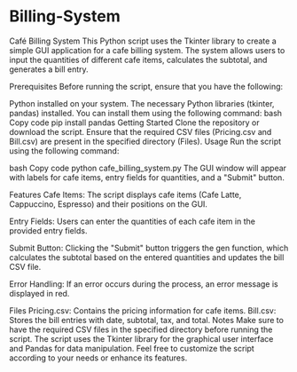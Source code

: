 # Billing-System


Café Billing System
This Python script uses the Tkinter library to create a simple GUI application for a cafe billing system. The system allows users to input the quantities of different cafe items, calculates the subtotal, and generates a bill entry.

Prerequisites
Before running the script, ensure that you have the following:

Python installed on your system.
The necessary Python libraries (tkinter, pandas) installed. You can install them using the following command:
bash
Copy code
pip install pandas
Getting Started
Clone the repository or download the script.
Ensure that the required CSV files (Pricing.csv and Bill.csv) are present in the specified directory (Files).
Usage
Run the script using the following command:

bash
Copy code
python cafe_billing_system.py
The GUI window will appear with labels for cafe items, entry fields for quantities, and a "Submit" button.

Features
Cafe Items: The script displays cafe items (Cafe Latte, Cappuccino, Espresso) and their positions on the GUI.

Entry Fields: Users can enter the quantities of each cafe item in the provided entry fields.

Submit Button: Clicking the "Submit" button triggers the gen function, which calculates the subtotal based on the entered quantities and updates the bill CSV file.

Error Handling: If an error occurs during the process, an error message is displayed in red.

Files
Pricing.csv: Contains the pricing information for cafe items.
Bill.csv: Stores the bill entries with date, subtotal, tax, and total.
Notes
Make sure to have the required CSV files in the specified directory before running the script.
The script uses the Tkinter library for the graphical user interface and Pandas for data manipulation.
Feel free to customize the script according to your needs or enhance its features.
